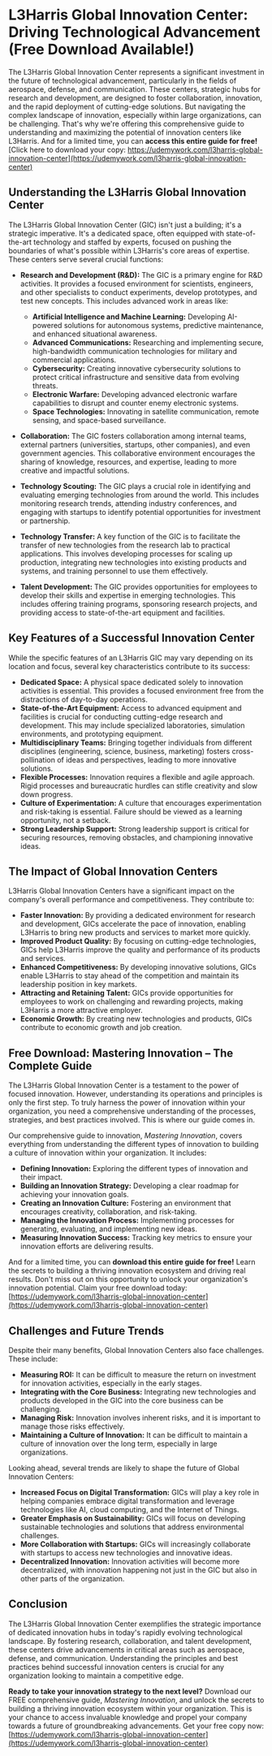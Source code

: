 # L3Harris Global Innovation Center: Driving Technological Advancement (Free Download Available!)

The L3Harris Global Innovation Center represents a significant investment in the future of technological advancement, particularly in the fields of aerospace, defense, and communication. These centers, strategic hubs for research and development, are designed to foster collaboration, innovation, and the rapid deployment of cutting-edge solutions. But navigating the complex landscape of innovation, especially within large organizations, can be challenging. That's why we're offering this comprehensive guide to understanding and maximizing the potential of innovation centers like L3Harris. And for a limited time, you can **access this entire guide for free!** [Click here to download your copy: https://udemywork.com/l3harris-global-innovation-center](https://udemywork.com/l3harris-global-innovation-center)

## Understanding the L3Harris Global Innovation Center

The L3Harris Global Innovation Center (GIC) isn't just a building; it's a strategic imperative. It's a dedicated space, often equipped with state-of-the-art technology and staffed by experts, focused on pushing the boundaries of what's possible within L3Harris's core areas of expertise. These centers serve several crucial functions:

*   **Research and Development (R&D):** The GIC is a primary engine for R&D activities. It provides a focused environment for scientists, engineers, and other specialists to conduct experiments, develop prototypes, and test new concepts. This includes advanced work in areas like:

    *   **Artificial Intelligence and Machine Learning:** Developing AI-powered solutions for autonomous systems, predictive maintenance, and enhanced situational awareness.
    *   **Advanced Communications:** Researching and implementing secure, high-bandwidth communication technologies for military and commercial applications.
    *   **Cybersecurity:** Creating innovative cybersecurity solutions to protect critical infrastructure and sensitive data from evolving threats.
    *   **Electronic Warfare:** Developing advanced electronic warfare capabilities to disrupt and counter enemy electronic systems.
    *   **Space Technologies:** Innovating in satellite communication, remote sensing, and space-based surveillance.
*   **Collaboration:** The GIC fosters collaboration among internal teams, external partners (universities, startups, other companies), and even government agencies. This collaborative environment encourages the sharing of knowledge, resources, and expertise, leading to more creative and impactful solutions.
*   **Technology Scouting:** The GIC plays a crucial role in identifying and evaluating emerging technologies from around the world. This includes monitoring research trends, attending industry conferences, and engaging with startups to identify potential opportunities for investment or partnership.
*   **Technology Transfer:** A key function of the GIC is to facilitate the transfer of new technologies from the research lab to practical applications. This involves developing processes for scaling up production, integrating new technologies into existing products and systems, and training personnel to use them effectively.
*   **Talent Development:** The GIC provides opportunities for employees to develop their skills and expertise in emerging technologies. This includes offering training programs, sponsoring research projects, and providing access to state-of-the-art equipment and facilities.

## Key Features of a Successful Innovation Center

While the specific features of an L3Harris GIC may vary depending on its location and focus, several key characteristics contribute to its success:

*   **Dedicated Space:** A physical space dedicated solely to innovation activities is essential. This provides a focused environment free from the distractions of day-to-day operations.
*   **State-of-the-Art Equipment:** Access to advanced equipment and facilities is crucial for conducting cutting-edge research and development. This may include specialized laboratories, simulation environments, and prototyping equipment.
*   **Multidisciplinary Teams:** Bringing together individuals from different disciplines (engineering, science, business, marketing) fosters cross-pollination of ideas and perspectives, leading to more innovative solutions.
*   **Flexible Processes:** Innovation requires a flexible and agile approach. Rigid processes and bureaucratic hurdles can stifle creativity and slow down progress.
*   **Culture of Experimentation:** A culture that encourages experimentation and risk-taking is essential. Failure should be viewed as a learning opportunity, not a setback.
*   **Strong Leadership Support:** Strong leadership support is critical for securing resources, removing obstacles, and championing innovative ideas.

## The Impact of Global Innovation Centers

L3Harris Global Innovation Centers have a significant impact on the company's overall performance and competitiveness. They contribute to:

*   **Faster Innovation:** By providing a dedicated environment for research and development, GICs accelerate the pace of innovation, enabling L3Harris to bring new products and services to market more quickly.
*   **Improved Product Quality:** By focusing on cutting-edge technologies, GICs help L3Harris improve the quality and performance of its products and services.
*   **Enhanced Competitiveness:** By developing innovative solutions, GICs enable L3Harris to stay ahead of the competition and maintain its leadership position in key markets.
*   **Attracting and Retaining Talent:** GICs provide opportunities for employees to work on challenging and rewarding projects, making L3Harris a more attractive employer.
*   **Economic Growth:** By creating new technologies and products, GICs contribute to economic growth and job creation.

## Free Download: Mastering Innovation – The Complete Guide

The L3Harris Global Innovation Center is a testament to the power of focused innovation. However, understanding its operations and principles is only the first step. To truly harness the power of innovation within your organization, you need a comprehensive understanding of the processes, strategies, and best practices involved. This is where our guide comes in.

Our comprehensive guide to innovation, *Mastering Innovation*, covers everything from understanding the different types of innovation to building a culture of innovation within your organization. It includes:

*   **Defining Innovation:** Exploring the different types of innovation and their impact.
*   **Building an Innovation Strategy:** Developing a clear roadmap for achieving your innovation goals.
*   **Creating an Innovation Culture:** Fostering an environment that encourages creativity, collaboration, and risk-taking.
*   **Managing the Innovation Process:** Implementing processes for generating, evaluating, and implementing new ideas.
*   **Measuring Innovation Success:** Tracking key metrics to ensure your innovation efforts are delivering results.

And for a limited time, you can **download this entire guide for free!** Learn the secrets to building a thriving innovation ecosystem and driving real results. Don't miss out on this opportunity to unlock your organization's innovation potential. Claim your free download today: [https://udemywork.com/l3harris-global-innovation-center](https://udemywork.com/l3harris-global-innovation-center)

## Challenges and Future Trends

Despite their many benefits, Global Innovation Centers also face challenges. These include:

*   **Measuring ROI:** It can be difficult to measure the return on investment for innovation activities, especially in the early stages.
*   **Integrating with the Core Business:** Integrating new technologies and products developed in the GIC into the core business can be challenging.
*   **Managing Risk:** Innovation involves inherent risks, and it is important to manage those risks effectively.
*   **Maintaining a Culture of Innovation:** It can be difficult to maintain a culture of innovation over the long term, especially in large organizations.

Looking ahead, several trends are likely to shape the future of Global Innovation Centers:

*   **Increased Focus on Digital Transformation:** GICs will play a key role in helping companies embrace digital transformation and leverage technologies like AI, cloud computing, and the Internet of Things.
*   **Greater Emphasis on Sustainability:** GICs will focus on developing sustainable technologies and solutions that address environmental challenges.
*   **More Collaboration with Startups:** GICs will increasingly collaborate with startups to access new technologies and innovative ideas.
*   **Decentralized Innovation:** Innovation activities will become more decentralized, with innovation happening not just in the GIC but also in other parts of the organization.

## Conclusion

The L3Harris Global Innovation Center exemplifies the strategic importance of dedicated innovation hubs in today's rapidly evolving technological landscape. By fostering research, collaboration, and talent development, these centers drive advancements in critical areas such as aerospace, defense, and communication. Understanding the principles and best practices behind successful innovation centers is crucial for any organization looking to maintain a competitive edge.

**Ready to take your innovation strategy to the next level?** Download our FREE comprehensive guide, *Mastering Innovation*, and unlock the secrets to building a thriving innovation ecosystem within your organization. This is your chance to access invaluable knowledge and propel your company towards a future of groundbreaking advancements. Get your free copy now: [https://udemywork.com/l3harris-global-innovation-center](https://udemywork.com/l3harris-global-innovation-center)
